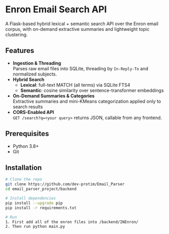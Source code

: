 # Enron Email Search API

A Flask-based hybrid lexical + semantic search API over the Enron email corpus,
with on-demand extractive summaries and lightweight topic clustering.

## Features

- **Ingestion & Threading**  
  Parses raw email files into SQLite, threading by `In-Reply-To` and normalized subjects.
- **Hybrid Search**  
  - **Lexical**: full-text MATCH (all terms) via SQLite FTS4  
  - **Semantic**: cosine similarity over sentence-transformer embeddings  
- **On-Demand Summaries & Categories**  
  Extractive summaries and mini-KMeans categorization applied only to search results  
- **CORS-Enabled API**  
  `GET /search?q=<your query>` returns JSON, callable from any frontend.

## Prerequisites

- Python 3.8+  
- Git  

## Installation

```bash
# Clone the repo
git clone https://github.com/dev-protim/Email_Parser
cd email_parser_project/backend

# Install dependencies
pip install --upgrade pip
pip install -r requirements.txt

# Run
1. First add all of the enron files into /backend/INEnron/
2. Then run python main.py
